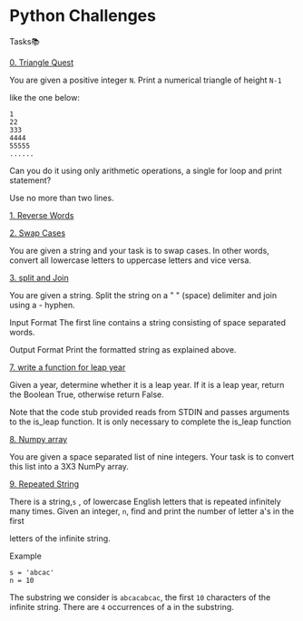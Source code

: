 # Python Challenges

Tasks:books:

[0. Triangle Quest]()

You are given a positive integer `N`. Print a numerical triangle of height `N-1`

like the one below:

    1
    22
    333
    4444
    55555
    ......

Can you do it using only arithmetic operations, a single for loop and print statement?

Use no more than two lines. 

[1. Reverse Words]()

[2. Swap Cases]()

You are given a string and your task is to swap cases. In other words, convert all lowercase letters to uppercase letters and vice versa.

[3. split and Join]()

You are given a string. Split the string on a " " (space) delimiter and join using a - hyphen.

Input Format
The first line contains a string consisting of space separated words.

Output Format
Print the formatted string as explained above. 

[7. write a function for leap year]()

Given a year, determine whether it is a leap year. If it is a leap year, return the Boolean True, otherwise return False.

Note that the code stub provided reads from STDIN and passes arguments to the is_leap function. It is only necessary to complete the is_leap function

[8. Numpy array]()

You are given a space separated list of nine integers. Your task is to convert this list into a 3X3 NumPy array. 

[9. Repeated String]()

There is a string,`s` , of lowercase English letters that is repeated infinitely many times. Given an integer, `n`, find and print the number of letter a's in the first

letters of the infinite string.

Example

    s = 'abcac'
    n = 10

The substring we consider is `abcacabcac`, the first `10` characters of the infinite string. There are `4` occurrences of a in the substring. 

[]()
